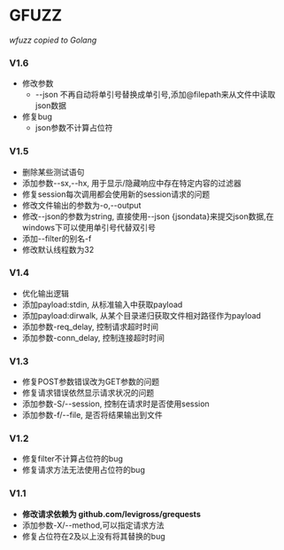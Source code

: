 # GFUZZ

*wfuzz copied to Golang*



### V1.6
- 修改参数
    - --json 不再自动将单引号替换成单引号,添加@filepath来从文件中读取json数据
- 修复bug
    - json参数不计算占位符




### V1.5
- 删除某些测试语句
- 添加参数--sx,--hx, 用于显示/隐藏响应中存在特定内容的过滤器
- 修复session每次调用都会使用新的session请求的问题
- 修改文件输出的参数为-o,--output
- 修改--json的参数为string, 直接使用--json {jsondata}来提交json数据,在windows下可以使用单引号代替双引号
- 添加--filter的别名-f
- 修改默认线程数为32

### V1.4
- 优化输出逻辑
- 添加payload:stdin, 从标准输入中获取payload
- 添加payload:dirwalk, 从某个目录递归获取文件相对路径作为payload
- 添加参数-req_delay, 控制请求超时时间
- 添加参数-conn_delay, 控制连接超时时间

### V1.3
- 修复POST参数错误改为GET参数的问题
- 修复请求错误依然显示请求状况的问题
- 添加参数-S/--session, 控制在请求时是否使用session
- 添加参数-f/--file, 是否将结果输出到文件

### V1.2

- 修复filter不计算占位符的bug
- 修复请求方法无法使用占位符的bug


### V1.1
- **修改请求依赖为 github.com/levigross/grequests**
- 添加参数-X/--method,可以指定请求方法
- 修复占位符在2及以上没有将其替换的bug



